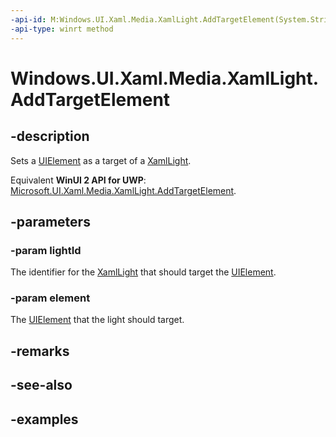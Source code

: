 ```yaml
---
-api-id: M:Windows.UI.Xaml.Media.XamlLight.AddTargetElement(System.String,Windows.UI.Xaml.UIElement)
-api-type: winrt method
---
```


<!-- Method syntax.
public void XamlLight.AddTargetElement(String lightId, UIElement element)
-->

# Windows.UI.Xaml.Media.XamlLight.AddTargetElement


## -description

Sets a [UIElement](/uwp/api/Windows.UI.Xaml.UIElement) as a target of a [XamlLight](XamlLight.md).

Equivalent **WinUI 2 API for UWP**: [Microsoft.UI.Xaml.Media.XamlLight.AddTargetElement](/windows/winui/api/microsoft.ui.xaml.media.xamllight.addtargetelement).

## -parameters

### -param lightId

The identifier for the [XamlLight](XamlLight.md) that should target the [UIElement](/uwp/api/Windows.UI.Xaml.UIElement).

### -param element

The [UIElement](/uwp/api/Windows.UI.Xaml.UIElement) that the light should target.

## -remarks

## -see-also

## -examples

